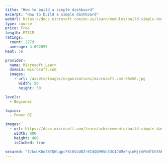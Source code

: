 ```yaml
---
title: "How to build a simple dashboard"
excerpt: "How to build a simple dashboard"
webUrl: https://docs.microsoft.com/en-us/learn/modules/build-simple-dashboard/
type: course
price: Free
length: PT31M
ratings:
  count: 2779
  average: 4.692695
heat: 56

provider:
  name: Microsoft Learn
  domain: microsoft.com
  images:
    - url: /assets/images/organizations/microsoft.com-50x50.jpg
      width: 50
      height: 50

levels:
  - Beginner

topics:
  - Power BI

images:
  - url: https://docs.microsoft.com/learn/achievements/build-simple-dashboard-social.png
    width: 800
    height: 400
    isCached: true

secured: "Z/kuUK0o78YQWLqpcFkt0VaUBZrEIdQQMHSnZUC4JWMeFqinMjtmPNdfUh55HXi4YAR2w2yOXAexh4frwp+abS9JfyAODDyxeTGRTau8CVwPf27GzQrRM2EMa0BhVpgjUa2P2jPkmj4rqvOwKVNNiNzo4R1qLMMrULuhizhbKFW/hlxCqmFdliYC2zC7EpKZBA2QtbwvbbmSKzJBtxQbkDkBDgsYGhnGM8bApPa457V6AdIHK3qgf5UO1WNzwzTV3bi/ic2+fSMmf7k5ay+GFskupaIZp2LpUHYU1RqLbMEW6dPliMRfIY4oMKKhjtagHqAEBAGGYf6g6UUumAd+ercvpzCI4rtvd3g8QknwBg6RrsYgGLruWcjmiW9bfHKMnT/9DQS5XpkWJH6AWIrjkXGU4LVkKTFVlWeCpz1Z/bk=;yywnxMOYjEJV3GV/aVwGog=="
---
```


